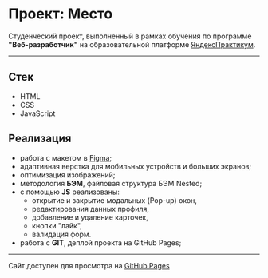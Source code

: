 # Проект: Место

Студенческий проект, выполненный в рамках обучения по программе **"Веб-разработчик"** на образовательной платформе [ЯндексПрактикум](https://practicum.yandex.ru/).

---
## Стек

- HTML
- CSS
- JavaScript

## Реализация

- работа с макетом в [Figma](https://www.figma.com/file/2cn9N9jSkmxD84oJik7xL7/JavaScript.-Sprint-4?node-id=0%3A1);
- адаптивная верстка для мобильных устройств и больших экранов;
- оптимизация изображений;
- методология **БЭМ**, файловая структура БЭМ Nested;
- c помощью **JS** реализованы:
    * открытие и закрытие модальных (Pop-up) окон,
    * редактирования данных профиля,
    * добавление и удаление карточек,
    * кнопки "лайк",
    * валидация форм.
- работа с **GIT**, деплой проекта на GitHub Pages;

---

Сайт доступен для просмотра на [GitHub Pages](https://epiphes.github.io/mesto)
